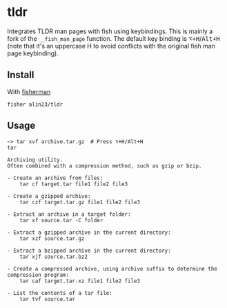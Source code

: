 # tldr

Integrates TLDR man pages with fish using keybindings. This is mainly a fork of the `__fish_man_page` function.
The default key binding is <kbd>⌥+H</kbd>/<kbd>Alt+H</kbd> (note that it's an uppercase H to avoid conflicts with the original fish man page keybinding).

## Install

With [fisherman]

```
fisher alin23/tldr
```

## Usage

```fish
~> tar xvf archive.tar.gz  # Press ⌥+H/Alt+H
tar

Archiving utility.
Often combined with a compression method, such as gzip or bzip.

- Create an archive from files:
    tar cf target.tar file1 file2 file3

- Create a gzipped archive:
    tar czf target.tar.gz file1 file2 file3

- Extract an archive in a target folder:
    tar xf source.tar -C folder

- Extract a gzipped archive in the current directory:
    tar xzf source.tar.gz

- Extract a bzipped archive in the current directory:
    tar xjf source.tar.bz2

- Create a compressed archive, using archive suffix to determine the compression program:
    tar caf target.tar.xz file1 file2 file3

- List the contents of a tar file:
    tar tvf source.tar
```

[fisherman]: https://github.com/fisherman/fisherman
